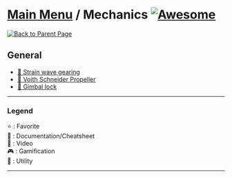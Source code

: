 # [Main Menu](../README.md) / Mechanics [![Awesome](https://awesome.re/badge-flat.svg)](https://awesome.re)

[![Back to Parent Page](https://img.shields.io/badge/-Back_to_Parent_Page-blue?style=for-the-badge)](../README.md)

## General
- [:book: Strain wave gearing](https://en.wikipedia.org/wiki/Strain_wave_gearing)
- [:book: Voith Schneider Propeller](https://en.wikipedia.org/wiki/Voith_Schneider_Propeller)
- [:book: Gimbal lock](https://en.wikipedia.org/wiki/Gimbal_lock)

---

### Legend
:star: : Favorite\
:book: : Documentation/Cheatsheet\
:movie_camera: : Video\
:video_game: : Gamification\
:wrench: : Utility

---
